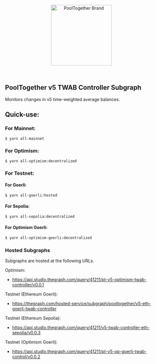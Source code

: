 <p align="center">
  <a href="https://github.com/pooltogether/pooltogether--brand-assets">
    <img src="https://github.com/pooltogether/pooltogether--brand-assets/blob/977e03604c49c63314450b5d432fe57d34747c66/logo/pooltogether-logo--purple-gradient.png?raw=true" alt="PoolTogether Brand" style="max-width:100%;" width="200">
  </a>
</p>

<br />

## PoolTogether v5 TWAB Controller Subgraph

<!-- [![Coveralls](https://github.com/pooltogether/v5-twab-controller-subgraph/actions/workflows/main.yml/badge.svg)](https://github.com/pooltogether/v5-twab-controller-subgraph/actions/workflows/main.yml) -->

Monitors changes in v5 time-weighted average balances.

## Quick-use:

### For Mainnet:

```sh
$ yarn all-mainnet
```

### For Optimism:

```sh
$ yarn all-optimism:decentralized
```

### For Testnet:

#### For Goerli:

```sh
$ yarn all-goerli:hosted
```

#### For Sepolia:

```sh
$ yarn all-sepolia:decentralized
```

#### For Optimism Goerli:

```sh
$ yarn all-optimism-goerli:decentralized
```

### Hosted Subgraphs

Subgraphs are hosted at the following URLs.

Optimism:

- https://api.studio.thegraph.com/query/41211/pt-v5-optimism-twab-controller/v0.0.1

Testnet (Ethereum Goerli):

-   https://thegraph.com/hosted-service/subgraph/pooltogether/v5-eth-goerli-twab-controller

Testnet (Ethereum Sepolia):

-   https://api.studio.thegraph.com/query/41211/v5-twab-controller-eth-sepolia/v0.0.3

Testnet (Optimism Goerli):

-   https://api.studio.thegraph.com/query/41211/pt-v5-op-goerli-twab-control/v0.0.2